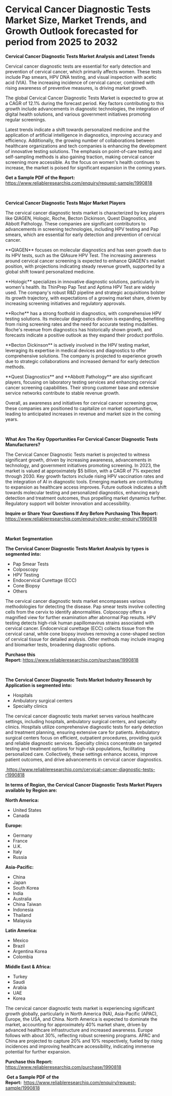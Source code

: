 <p><h1>Cervical Cancer Diagnostic Tests Market Size, Market Trends, and Growth Outlook forecasted for period from 2025 to 2032</h1></p><p><strong>Cervical Cancer Diagnostic Tests Market Analysis and Latest Trends</strong></p>
<p><p>Cervical cancer diagnostic tests are essential for early detection and prevention of cervical cancer, which primarily affects women. These tests include Pap smears, HPV DNA testing, and visual inspection with acetic acid (VIA). The increasing incidence of cervical cancer, combined with rising awareness of preventive measures, is driving market growth. </p><p>The global Cervical Cancer Diagnostic Tests Market is expected to grow at a CAGR of 12.1% during the forecast period. Key factors contributing to this growth include advancements in diagnostic technologies, the integration of digital health solutions, and various government initiatives promoting regular screenings. </p><p>Latest trends indicate a shift towards personalized medicine and the application of artificial intelligence in diagnostics, improving accuracy and efficiency. Additionally, the growing number of collaborations between healthcare organizations and tech companies is enhancing the development of innovative testing solutions. The emphasis on point-of-care testing and self-sampling methods is also gaining traction, making cervical cancer screening more accessible. As the focus on women's health continues to increase, the market is poised for significant expansion in the coming years.</p></p>
<p><strong>Get a Sample PDF of the Report:&nbsp;</strong> <a href="https://www.reliableresearchiq.com/enquiry/request-sample/1990818?utm_campaign=3357&utm_medium=2&utm_source=Github&utm_content=ia&utm_term=12042025&utm_id=cervical-cancer-diagnostic-tests">https://www.reliableresearchiq.com/enquiry/request-sample/1990818</a></p>
<p>&nbsp;</p>
<p><strong>Cervical Cancer Diagnostic Tests Major Market Players</strong></p>
<p><p>The cervical cancer diagnostic tests market is characterized by key players like QIAGEN, Hologic, Roche, Becton Dickinson, Quest Diagnostics, and Abbott Pathology. These companies are significant contributors to advancements in screening technologies, including HPV testing and Pap smears, which are essential for early detection and prevention of cervical cancer.</p><p>**QIAGEN** focuses on molecular diagnostics and has seen growth due to its HPV tests, such as the QIAsure HPV Test. The increasing awareness around cervical cancer screening is expected to enhance QIAGEN's market position, with projections indicating steady revenue growth, supported by a global shift toward personalized medicine.</p><p>**Hologic** specializes in innovative diagnostic solutions, particularly in women's health. Its ThinPrep Pap Test and Aptima HPV Test are widely used. The company's robust R&D pipeline and strategic acquisitions bolster its growth trajectory, with expectations of a growing market share, driven by increasing screening initiatives and regulatory approvals.</p><p>**Roche** has a strong foothold in diagnostics, with comprehensive HPV testing solutions. Its molecular diagnostics division is expanding, benefiting from rising screening rates and the need for accurate testing modalities. Roche's revenue from diagnostics has historically shown growth, and forecasts indicate a positive outlook as they expand their product portfolio.</p><p>**Becton Dickinson** is actively involved in the HPV testing market, leveraging its expertise in medical devices and diagnostics to offer comprehensive solutions. The company is projected to experience growth due to strategic collaborations and increased demand for early detection methods.</p><p>**Quest Diagnostics** and **Abbott Pathology** are also significant players, focusing on laboratory testing services and enhancing cervical cancer screening capabilities. Their strong customer base and extensive service networks contribute to stable revenue growth.</p><p>Overall, as awareness and initiatives for cervical cancer screening grow, these companies are positioned to capitalize on market opportunities, leading to anticipated increases in revenue and market size in the coming years.</p></p>
<p>&nbsp;</p>
<p><strong>What Are The Key Opportunities For Cervical Cancer Diagnostic Tests Manufacturers?</strong></p>
<p><p>The Cervical Cancer Diagnostic Tests market is projected to witness significant growth, driven by increasing awareness, advancements in technology, and government initiatives promoting screening. In 2023, the market is valued at approximately $5 billion, with a CAGR of 7% expected through 2030. Key growth factors include rising HPV vaccination rates and the integration of AI in diagnostic tools. Emerging markets are contributing to expansion as healthcare access improves. Future outlook indicates a shift towards molecular testing and personalized diagnostics, enhancing early detection and treatment outcomes, thus propelling market dynamics further. Regulatory support will bolster innovation and accessibility.</p></p>
<p><strong>Inquire or Share Your Questions If Any Before Purchasing This Report:</strong> <a href="https://www.reliableresearchiq.com/enquiry/pre-order-enquiry/1990818?utm_campaign=3357&utm_medium=2&utm_source=Github&utm_content=ia&utm_term=12042025&utm_id=cervical-cancer-diagnostic-tests">https://www.reliableresearchiq.com/enquiry/pre-order-enquiry/1990818</a></p>
<p>&nbsp;</p>
<p><strong>Market Segmentation</strong></p>
<p><strong>The Cervical Cancer Diagnostic Tests Market Analysis by types is segmented into:</strong></p>
<p><ul><li>Pap Smear Tests</li><li>Colposcopy</li><li>HPV Testing</li><li>Endocervical Curettage (ECC)</li><li>Cone Biopsy</li><li>Others</li></ul></p>
<p><p>The cervical cancer diagnostic tests market encompasses various methodologies for detecting the disease. Pap smear tests involve collecting cells from the cervix to identify abnormalities. Colposcopy offers a magnified view for further examination after abnormal Pap results. HPV testing detects high-risk human papillomavirus strains associated with cervical cancer. Endocervical curettage (ECC) collects tissue from the cervical canal, while cone biopsy involves removing a cone-shaped section of cervical tissue for detailed analysis. Other methods may include imaging and biomarker tests, broadening diagnostic options.</p></p>
<p><strong>Purchase this Report:&nbsp;</strong><a href="https://www.reliableresearchiq.com/purchase/1990818?utm_campaign=3357&utm_medium=2&utm_source=Github&utm_content=ia&utm_term=12042025&utm_id=cervical-cancer-diagnostic-tests">https://www.reliableresearchiq.com/purchase/1990818</a></p>
<p>&nbsp;</p>
<p><strong>The Cervical Cancer Diagnostic Tests Market Industry Research by Application is segmented into:</strong></p>
<p><ul><li>Hospitals</li><li>Ambulatory surgical centers</li><li>Specialty clinics</li></ul></p>
<p><p>The cervical cancer diagnostic tests market serves various healthcare settings, including hospitals, ambulatory surgical centers, and specialty clinics. Hospitals utilize comprehensive diagnostic tests for early detection and treatment planning, ensuring extensive care for patients. Ambulatory surgical centers focus on efficient, outpatient procedures, providing quick and reliable diagnostic services. Specialty clinics concentrate on targeted testing and treatment options for high-risk populations, facilitating personalized care. Collectively, these settings enhance access, improve patient outcomes, and drive advancements in cervical cancer diagnostics.</p></p>
<p><a href="https://www.reliableresearchiq.com/cervical-cancer-diagnostic-tests-r1990818?utm_campaign=3357&utm_medium=2&utm_source=Github&utm_content=ia&utm_term=12042025&utm_id=cervical-cancer-diagnostic-tests">&nbsp;https://www.reliableresearchiq.com/cervical-cancer-diagnostic-tests-r1990818</a></p>
<p><strong>In terms of Region, the Cervical Cancer Diagnostic Tests Market Players available by Region are:</strong></p>
<p>
    <p> <strong> North America: </strong>
        <ul>
            <li>United States</li>
            <li>Canada</li>
        </ul>
        </p> 
    <p> <strong> Europe: </strong>
        <ul>
            <li>Germany</li>
            <li>France</li>
            <li>U.K.</li>
            <li>Italy</li>
            <li>Russia</li>
        </ul>
        </p> 
    <p> <strong> Asia-Pacific: </strong>
        <ul>
            <li>China</li>
            <li>Japan</li>
            <li>South Korea</li>
            <li>India</li>
            <li>Australia</li>
            <li>China Taiwan</li>
            <li>Indonesia</li>
            <li>Thailand</li>
            <li>Malaysia</li>
        </ul>
        </p> 
    <p> <strong> Latin America: </strong>
        <ul>
            <li>Mexico</li>
            <li>Brazil</li>
            <li>Argentina Korea</li>
            <li>Colombia</li>
        </ul>
        </p> 
    <p> <strong> Middle East & Africa: </strong>
        <ul>
            <li>Turkey</li>
            <li>Saudi</li>
            <li>Arabia</li>
            <li>UAE</li>
            <li>Korea</li>
        </ul>
    </p>
    </p>
<p><p>The cervical cancer diagnostic tests market is experiencing significant growth globally, particularly in North America (NA), Asia-Pacific (APAC), Europe, the USA, and China. North America is expected to dominate the market, accounting for approximately 40% market share, driven by advanced healthcare infrastructure and increased awareness. Europe follows with about 30%, reflecting robust screening programs. APAC and China are projected to capture 20% and 10% respectively, fueled by rising incidences and improving healthcare accessibility, indicating immense potential for further expansion.</p></p>
<p><strong>Purchase this Report: </strong><a href="https://www.reliableresearchiq.com/purchase/1990818?utm_campaign=3357&utm_medium=2&utm_source=Github&utm_content=ia&utm_term=12042025&utm_id=cervical-cancer-diagnostic-tests">https://www.reliableresearchiq.com/purchase/1990818</a></p>
<p>&nbsp;<strong>Get a Sample PDF of the Report:&nbsp;&nbsp;</strong><a href="https://www.reliableresearchiq.com/enquiry/request-sample/1990818?utm_campaign=3357&utm_medium=2&utm_source=Github&utm_content=ia&utm_term=12042025&utm_id=cervical-cancer-diagnostic-tests">https://www.reliableresearchiq.com/enquiry/request-sample/1990818</a></p>
<p><strong></strong></p>
<p><p></p><p></p><p></p></p>